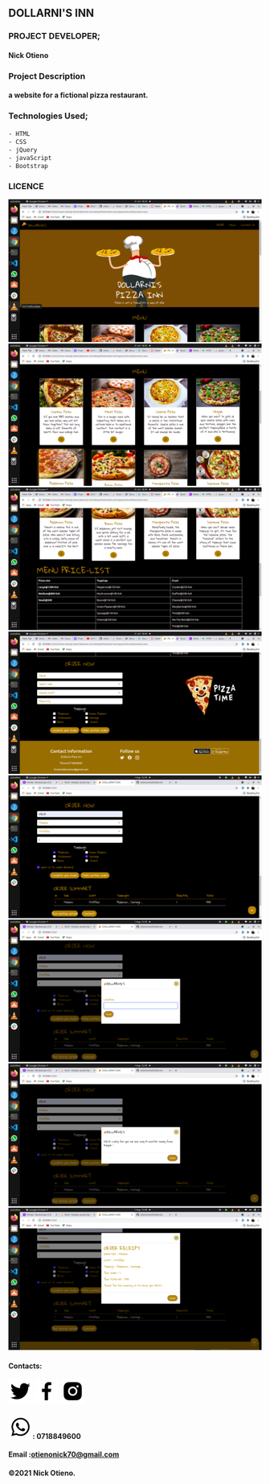 ## DOLLARNI'S INN
### PROJECT DEVELOPER;
 #### Nick Otieno

### Project Description
#### a website  for a fictional pizza restaurant.


### Technologies Used;
    - HTML
    - CSS
    - jQuery
    - javaScript
    - Bootstrap

### LICENCE

<img src="pics/README pics/number1.png">
<img src="pics/README pics/number2.png">
<img src="pics/README pics/number3.png">
<img src="pics/README pics/number4.png">
<img src="pics/README pics/number5.png">
<img src="pics/README pics/number6.png">
<img src="pics/README pics/number7.png">
<img src="pics/README pics/number8.png">


#### Contacts: 
<a href="https://twitter.com/the_nickotee"  target="_blank"> <img src="pics/bxl-twitter.svg"></a>
    <a href="https://web.facebook.com/nick.ke.7334" target="_blank"> <img src="pics/bxl-facebook.svg"></a>
        <a href="https://www.instagram.com/the_nickotee/" target="_blank"><img src="pics/bxl-instagram-alt.svg"></a>


#### <a href="https://www.instagram.com/the_nickotee/" target="_blank"><img src="pics/bxl-whatsapp.svg"></a>: 0718849600
#### Email :otienonick70@gmail.com
#### &copy;2021 Nick Otieno.
